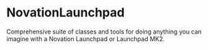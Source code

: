 # NovationLaunchpad
Comprehensive suite of classes and tools for doing anything you can imagine with a Novation Launchpad or Launchpad MK2.
